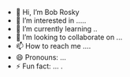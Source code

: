- 👋 Hi, I’m Bob Rosky
- 👀 I’m interested in .....
- 🌱 I’m currently learning ..
- 💞️ I’m looking to collaborate on ...
- 📫 How to reach me ....
- 😄 Pronouns: ...
- ⚡ Fun fact: ...
.
<!---
bobroskylashay/bobroskylashay is a ✨ special ✨ repository because its `README.md` (this file) appears on your GitHub profile.
You can click the Preview link to take a look at your changes.
--->
